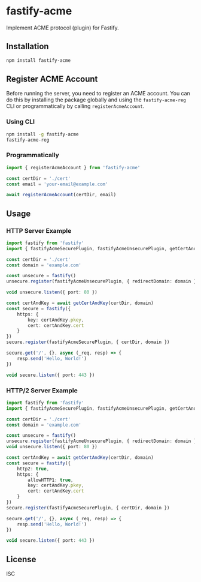 # fastify-acme

Implement ACME protocol (plugin) for Fastify.

## Installation

```bash
npm install fastify-acme
```

## Register ACME Account

Before running the server, you need to register an ACME account. You can do this by installing the package globally and using the `fastify-acme-reg` CLI or programmatically by calling `registerAcmeAccount`.

### Using CLI

```bash
npm install -g fastify-acme
fastify-acme-reg
```

### Programmatically

```typescript
import { registerAcmeAccount } from 'fastify-acme'

const certDir = './cert'
const email = 'your-email@example.com'

await registerAcmeAccount(certDir, email)
```

## Usage

### HTTP Server Example

```typescript
import fastify from 'fastify'
import { fastifyAcmeSecurePlugin, fastifyAcmeUnsecurePlugin, getCertAndKey } from 'fastify-acme'

const certDir = './cert'
const domain = 'example.com'

const unsecure = fastify()
unsecure.register(fastifyAcmeUnsecurePlugin, { redirectDomain: domain })

void unsecure.listen({ port: 80 })

const certAndKey = await getCertAndKey(certDir, domain)
const secure = fastify({
    https: {
        key: certAndKey.pkey,
        cert: certAndKey.cert
    }
})
secure.register(fastifyAcmeSecurePlugin, { certDir, domain })

secure.get('/', {}, async (_req, resp) => {
    resp.send('Hello, World!')
})

void secure.listen({ port: 443 })
```

### HTTP/2 Server Example

```typescript
import fastify from 'fastify'
import { fastifyAcmeSecurePlugin, fastifyAcmeUnsecurePlugin, getCertAndKey } from 'fastify-acme'

const certDir = './cert'
const domain = 'example.com'

const unsecure = fastify()
unsecure.register(fastifyAcmeUnsecurePlugin, { redirectDomain: domain })
void unsecure.listen({ port: 80 })

const certAndKey = await getCertAndKey(certDir, domain)
const secure = fastify({
    http2: true,
    https: {
        allowHTTP1: true,
        key: certAndKey.pkey,
        cert: certAndKey.cert
    }
})
secure.register(fastifyAcmeSecurePlugin, { certDir, domain })

secure.get('/', {}, async (_req, resp) => {
    resp.send('Hello, World!')
})

void secure.listen({ port: 443 })
```

## License

ISC
